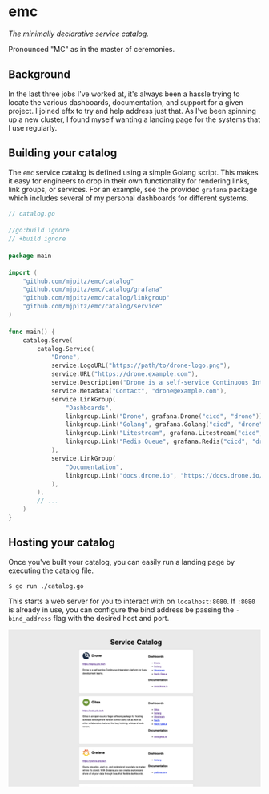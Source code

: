 # emc

_The minimally declarative service catalog._

Pronounced "MC" as in the master of ceremonies.

## Background

In the last three jobs I've worked at, it's always been a hassle trying to locate the various dashboards, documentation,
and support for a given project. I joined effx to try and help address just that. As I've been spinning up a new cluster,
I found myself wanting a landing page for the systems that I use regularly.

## Building your catalog

The `emc` service catalog is defined using a simple Golang script. This makes it easy for engineers to drop in their
own functionality for rendering links, link groups, or services. For an example, see the provided `grafana` package
which includes several of my personal dashboards for different systems.

```go
// catalog.go

//go:build ignore
// +build ignore

package main

import (
	"github.com/mjpitz/emc/catalog"
	"github.com/mjpitz/emc/catalog/grafana"
	"github.com/mjpitz/emc/catalog/linkgroup"
	"github.com/mjpitz/emc/catalog/service"
)

func main() {
	catalog.Serve(
		catalog.Service(
			"Drone",
			service.LogoURL("https://path/to/drone-logo.png"),
			service.URL("https://drone.example.com"),
			service.Description("Drone is a self-service Continuous Integration platform for busy development teams."),
			service.Metadata("Contact", "drone@example.com"),
			service.LinkGroup(
				"Dashboards",
				linkgroup.Link("Drone", grafana.Drone("cicd", "drone")),
				linkgroup.Link("Golang", grafana.Golang("cicd", "drone")),
				linkgroup.Link("Litestream", grafana.Litestream("cicd", "drone")),
				linkgroup.Link("Redis Queue", grafana.Redis("cicd", "drone-redis-queue")),
			),
			service.LinkGroup(
				"Documentation",
				linkgroup.Link("docs.drone.io", "https://docs.drone.io/"),
			),
		),
		// ...
	)
}
```

## Hosting your catalog

Once you've built your catalog, you can easily run a landing page by executing the catalog file.

```
$ go run ./catalog.go
```

This starts a web server for you to interact with on `localhost:8080`. If `:8080` is already in use, you can configure
the bind address be passing the `-bind_address` flag with the desired host and port.

![Screenshot](screenshot.png)
